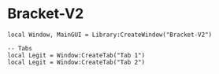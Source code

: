 # Bracket-V2

```-- Window
local Window, MainGUI = Library:CreateWindow("Bracket-V2")

-- Tabs
local Legit = Window:CreateTab("Tab 1")
local Legit = Window:CreateTab("Tab 2")
```
